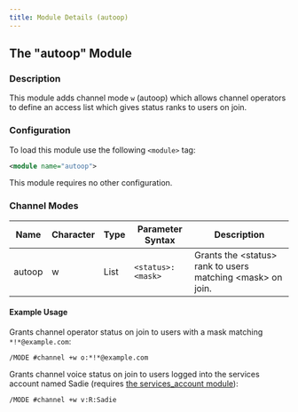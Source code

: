 ```yaml
---
title: Module Details (autoop)
---
```


## The "autoop" Module

### Description

This module adds channel mode `w` (autoop) which allows channel operators to define an access list which gives status ranks to users on join.

### Configuration

To load this module use the following `<module>` tag:

```xml
<module name="autoop">
```

This module requires no other configuration.

### Channel Modes

Name   | Character | Type | Parameter Syntax  | Description
------ | --------- | ---- | ----------------- | -----------
autoop | w         | List | `<status>:<mask>` | Grants the &lt;status&gt; rank to users matching &lt;mask&gt; on join.

#### Example Usage

Grants channel operator status on join to users with a mask matching `*!*@example.com`:

```plaintext
/MODE #channel +w o:*!*@example.com
```

Grants channel voice status on join to users logged into the services account named Sadie (requires [the services_account module](/3/modules/services_account)):

```plaintext
/MODE #channel +w v:R:Sadie
```
